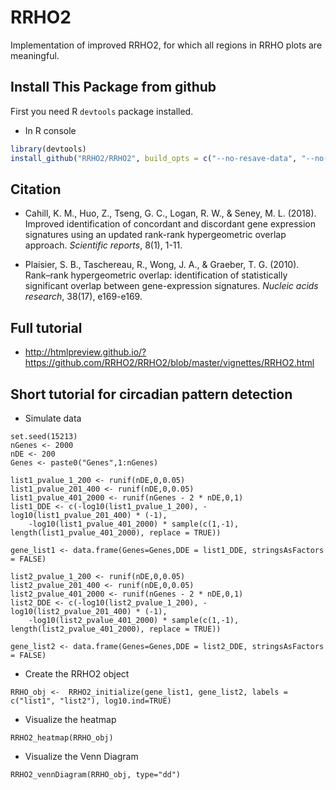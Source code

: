 # RRHO2
Implementation of improved RRHO2, for which all regions in RRHO plots are meaningful.


## Install This Package from github
First you need R `devtools` package installed.

* In R console

```R
library(devtools)
install_github("RRHO2/RRHO2", build_opts = c("--no-resave-data", "--no-manual"))
```


## Citation

* Cahill, K. M., Huo, Z., Tseng, G. C., Logan, R. W., & Seney, M. L. (2018). Improved identification of concordant and discordant gene expression signatures using an updated rank-rank hypergeometric overlap approach. *Scientific reports*, 8(1), 1-11.

* Plaisier, S. B., Taschereau, R., Wong, J. A., & Graeber, T. G. (2010). Rank–rank hypergeometric overlap: identification of statistically significant overlap between gene-expression signatures. *Nucleic acids research*, 38(17), e169-e169.


## Full tutorial

* http://htmlpreview.github.io/?https://github.com/RRHO2/RRHO2/blob/master/vignettes/RRHO2.html

## Short tutorial for circadian pattern detection

* Simulate data

```
set.seed(15213)
nGenes <- 2000
nDE <- 200
Genes <- paste0("Genes",1:nGenes)

list1_pvalue_1_200 <- runif(nDE,0,0.05)
list1_pvalue_201_400 <- runif(nDE,0,0.05) 
list1_pvalue_401_2000 <- runif(nGenes - 2 * nDE,0,1)
list1_DDE <- c(-log10(list1_pvalue_1_200), -log10(list1_pvalue_201_400) * (-1), 
	-log10(list1_pvalue_401_2000) * sample(c(1,-1), length(list1_pvalue_401_2000), replace = TRUE))

gene_list1 <- data.frame(Genes=Genes,DDE = list1_DDE, stringsAsFactors = FALSE)

list2_pvalue_1_200 <- runif(nDE,0,0.05)
list2_pvalue_201_400 <- runif(nDE,0,0.05) 
list2_pvalue_401_2000 <- runif(nGenes - 2 * nDE,0,1)
list2_DDE <- c(-log10(list2_pvalue_1_200), -log10(list2_pvalue_201_400) * (-1), 
	-log10(list2_pvalue_401_2000) * sample(c(1,-1), length(list2_pvalue_401_2000), replace = TRUE))

gene_list2 <- data.frame(Genes=Genes,DDE = list2_DDE, stringsAsFactors = FALSE)
```

* Create the RRHO2 object
```
RRHO_obj <-  RRHO2_initialize(gene_list1, gene_list2, labels = c("list1", "list2"), log10.ind=TRUE)
```

* Visualize the heatmap
```
RRHO2_heatmap(RRHO_obj)
```

* Visualize the Venn Diagram
```
RRHO2_vennDiagram(RRHO_obj, type="dd")
```
